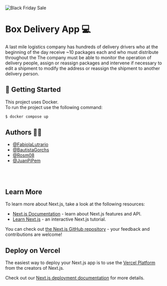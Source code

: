 ![Black Friday Sale](https://github.com/JuanPiPem/BoxDeliveryFrontend/assets/89758759/97ae590f-60ab-4006-a309-43c65a523d89)


# Box Delivery App 💻

A last mile logistics company has hundreds of delivery drivers who at the beginning of the day receive ~10 packages each and who must distribute throughout the 
The company must be able to monitor the operation of delivery people, assign or reassign packages and intervene if necessary to edit a shipment to modify the address or reassign the shipment to another delivery person.

## 🛵 Getting Started

This project uses Docker. <br/>
To run the project use the following command: 

```bash
$ docker compose up
```

## Authors 👨‍💻

- [@FabiolaLutrario](https://github.com/FabiolaLutrario)
- [@BautistaGorchs](https://github.com/bautistagorchs)
- [@Rosm08](https://github.com/Rosm08)
- [@JuanPiPem](https://github.com/JuanPiPem)

<br/><br/>
## Learn More

To learn more about Next.js, take a look at the following resources:

- [Next.js Documentation](https://nextjs.org/docs) - learn about Next.js features and API.
- [Learn Next.js](https://nextjs.org/learn) - an interactive Next.js tutorial.

You can check out [the Next.js GitHub repository](https://github.com/vercel/next.js/) - your feedback and contributions are welcome!

## Deploy on Vercel

The easiest way to deploy your Next.js app is to use the [Vercel Platform](https://vercel.com/new?utm_medium=default-template&filter=next.js&utm_source=create-next-app&utm_campaign=create-next-app-readme) from the creators of Next.js.

Check out our [Next.js deployment documentation](https://nextjs.org/docs/deployment) for more details.
